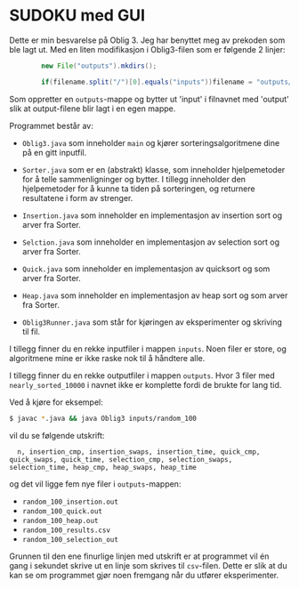# SUDOKU med GUI

Dette er min besvarelse på Oblig 3. Jeg har benyttet meg av prekoden som ble lagt ut. Med en liten modifikasjon i Oblig3-filen som er følgende 2 linjer: 
```java
        new File("outputs").mkdirs();

        if(filename.split("/")[0].equals("inputs"))filename = "outputs/" + filename.split("/")[1];
````
Som oppretter en `outputs`-mappe og bytter ut 'input' i filnavnet med 'output' slik at output-filene blir lagt i en egen mappe. 

Programmet består av:
- `Oblig3.java` som inneholder `main` og kjører sorteringsalgoritmene dine på
  en gitt inputfil.
- `Sorter.java` som er en (abstrakt) klasse, som inneholder hjelpemetoder for å
  telle sammenligninger og bytter. I tillegg inneholder den hjelpemetoder for å
  kunne ta tiden på sorteringen, og returnere resultatene i form av strenger.
- `Insertion.java` som inneholder en implementasjon av insertion sort og arver fra Sorter.
- `Selction.java` som inneholder en implementasjon av selection sort og arver fra Sorter.
- `Quick.java` som inneholder en implementasjon av quicksort og som arver fra Sorter.
- `Heap.java` som inneholder en implementasjon av heap sort og som arver fra Sorter.

- `Oblig3Runner.java` som står for kjøringen av eksperimenter og skriving til
  fil. 

I tillegg finner du en rekke inputfiler i mappen `inputs`. Noen filer er store,
og algoritmene mine er ikke raske nok til å håndtere alle.

I tillegg finner du en rekke outputfiler i mappen `outputs`. Hvor 3 filer med `nearly_sorted_10000` i navnet ikke er komplette fordi de brukte for lang tid.

Ved å kjøre for eksempel:
```sh
$ javac *.java && java Oblig3 inputs/random_100
```

vil du se følgende utskrift:
```
  n, insertion_cmp, insertion_swaps, insertion_time, quick_cmp, quick_swaps, quick_time, selection_cmp, selection_swaps, selection_time, heap_cmp, heap_swaps, heap_time
```

og det vil ligge fem nye filer i `outputs`-mappen:
- `random_100_insertion.out`
- `random_100_quick.out`
- `random_100_heap.out`
- `random_100_results.csv`
- `random_100_selection_out`

Grunnen til den ene finurlige linjen med utskrift er at programmet vil én gang
i sekundet skrive ut en linje som skrives til `csv`-filen. Dette er slik at du
kan se om programmet gjør noen fremgang når du utfører eksperimenter.
